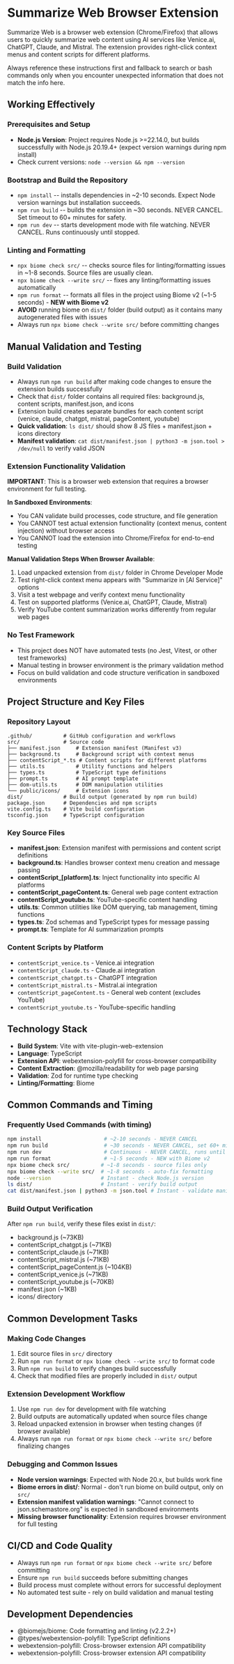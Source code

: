 # Summarize Web Browser Extension

Summarize Web is a browser web extension (Chrome/Firefox) that allows users to quickly summarize web content using AI services like Venice.ai, ChatGPT, Claude, and Mistral. The extension provides right-click context menus and content scripts for different platforms.

Always reference these instructions first and fallback to search or bash commands only when you encounter unexpected information that does not match the info here.

## Working Effectively

### Prerequisites and Setup
- **Node.js Version**: Project requires Node.js >=22.14.0, but builds successfully with Node.js 20.19.4+ (expect version warnings during npm install)
- Check current versions: `node --version && npm --version`

### Bootstrap and Build the Repository
- `npm install` -- installs dependencies in ~2-10 seconds. Expect Node version warnings but installation succeeds.
- `npm run build` -- builds the extension in ~30 seconds. NEVER CANCEL. Set timeout to 60+ minutes for safety.
- `npm run dev` -- starts development mode with file watching. NEVER CANCEL. Runs continuously until stopped.

### Linting and Formatting
- `npx biome check src/` -- checks source files for linting/formatting issues in ~1-8 seconds. Source files are usually clean.
- `npx biome check --write src/` -- fixes any linting/formatting issues automatically
- `npm run format` -- formats all files in the project using Biome v2 (~1-5 seconds) - **NEW with Biome v2**
- **AVOID** running biome on `dist/` folder (build output) as it contains many autogenerated files with issues
- Always run `npx biome check --write src/` before committing changes

## Manual Validation and Testing

### Build Validation
- Always run `npm run build` after making code changes to ensure the extension builds successfully
- Check that `dist/` folder contains all required files: background.js, content scripts, manifest.json, and icons
- Extension build creates separate bundles for each content script (venice, claude, chatgpt, mistral, pageContent, youtube)
- **Quick validation**: `ls dist/` should show 8 JS files + manifest.json + icons directory
- **Manifest validation**: `cat dist/manifest.json | python3 -m json.tool > /dev/null` to verify valid JSON

### Extension Functionality Validation  
**IMPORTANT**: This is a browser web extension that requires a browser environment for full testing.

**In Sandboxed Environments**:
- You CAN validate build processes, code structure, and file generation
- You CANNOT test actual extension functionality (context menus, content injection) without browser access
- You CANNOT load the extension into Chrome/Firefox for end-to-end testing

**Manual Validation Steps When Browser Available**:
1. Load unpacked extension from `dist/` folder in Chrome Developer Mode
2. Test right-click context menu appears with "Summarize in [AI Service]" options  
3. Visit a test webpage and verify context menu functionality
4. Test on supported platforms (Venice.ai, ChatGPT, Claude, Mistral)
5. Verify YouTube content summarization works differently from regular web pages

### No Test Framework
- This project does NOT have automated tests (no Jest, Vitest, or other test frameworks)
- Manual testing in browser environment is the primary validation method
- Focus on build validation and code structure verification in sandboxed environments

## Project Structure and Key Files

### Repository Layout
```
.github/          # GitHub configuration and workflows
src/              # Source code
├── manifest.json     # Extension manifest (Manifest v3)
├── background.ts     # Background script with context menus
├── contentScript_*.ts # Content scripts for different platforms
├── utils.ts          # Utility functions and helpers
├── types.ts          # TypeScript type definitions  
├── prompt.ts         # AI prompt template
├── dom-utils.ts      # DOM manipulation utilities
└── public/icons/     # Extension icons
dist/             # Build output (generated by npm run build)
package.json      # Dependencies and npm scripts
vite.config.ts    # Vite build configuration
tsconfig.json     # TypeScript configuration
```

### Key Source Files
- **manifest.json**: Extension manifest with permissions and content script definitions
- **background.ts**: Handles browser context menu creation and message passing
- **contentScript_[platform].ts**: Inject functionality into specific AI platforms
- **contentScript_pageContent.ts**: General web page content extraction
- **contentScript_youtube.ts**: YouTube-specific content handling
- **utils.ts**: Common utilities like DOM querying, tab management, timing functions
- **types.ts**: Zod schemas and TypeScript types for message passing
- **prompt.ts**: Template for AI summarization prompts

### Content Scripts by Platform
- `contentScript_venice.ts` - Venice.ai integration
- `contentScript_claude.ts` - Claude.ai integration  
- `contentScript_chatgpt.ts` - ChatGPT integration
- `contentScript_mistral.ts` - Mistral.ai integration
- `contentScript_pageContent.ts` - General web content (excludes YouTube)
- `contentScript_youtube.ts` - YouTube-specific handling

## Technology Stack
- **Build System**: Vite with vite-plugin-web-extension
- **Language**: TypeScript  
- **Extension API**: webextension-polyfill for cross-browser compatibility
- **Content Extraction**: @mozilla/readability for web page parsing
- **Validation**: Zod for runtime type checking
- **Linting/Formatting**: Biome

## Common Commands and Timing

### Frequently Used Commands (with timing)
```bash
npm install                    # ~2-10 seconds - NEVER CANCEL
npm run build                  # ~30 seconds - NEVER CANCEL, set 60+ minute timeout  
npm run dev                    # Continuous - NEVER CANCEL, runs until stopped
npm run format                 # ~1-5 seconds - NEW with Biome v2
npx biome check src/          # ~1-8 seconds - source files only
npx biome check --write src/  # ~1-8 seconds - auto-fix formatting
node --version                # Instant - check Node.js version
ls dist/                      # Instant - verify build output
cat dist/manifest.json | python3 -m json.tool # Instant - validate manifest JSON
```

### Build Output Verification
After `npm run build`, verify these files exist in `dist/`:
- background.js (~73KB)
- contentScript_chatgpt.js (~71KB)  
- contentScript_claude.js (~71KB)
- contentScript_mistral.js (~71KB)
- contentScript_pageContent.js (~104KB)
- contentScript_venice.js (~71KB)
- contentScript_youtube.js (~70KB)
- manifest.json (~1KB)
- icons/ directory

## Common Development Tasks

### Making Code Changes
1. Edit source files in `src/` directory
2. Run `npm run format` or `npx biome check --write src/` to format code
3. Run `npm run build` to verify changes build successfully
4. Check that modified files are properly included in `dist/` output

### Extension Development Workflow  
1. Use `npm run dev` for development with file watching
2. Build outputs are automatically updated when source files change
3. Reload unpacked extension in browser when testing changes (if browser available)
4. Always run `npm run format` or `npx biome check --write src/` before finalizing changes

### Debugging and Common Issues
- **Node version warnings**: Expected with Node 20.x, but builds work fine
- **Biome errors in dist/**: Normal - don't run biome on build output, only on `src/`
- **Extension manifest validation warnings**: "Cannot connect to json.schemastore.org" is expected in sandboxed environments
- **Missing browser functionality**: Extension requires browser environment for full testing

## CI/CD and Code Quality
- Always run `npm run format` or `npx biome check --write src/` before committing
- Ensure `npm run build` succeeds before submitting changes
- Build process must complete without errors for successful deployment
- No automated test suite - rely on build validation and manual testing

## Development Dependencies
- @biomejs/biome: Code formatting and linting (v2.2.2+)
- @types/webextension-polyfill: TypeScript definitions
- webextension-polyfill: Cross-browser extension API compatibility
- webextension-polyfill: Cross-browser extension API compatibility